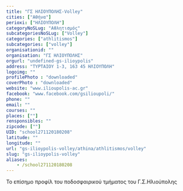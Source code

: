 ```yaml
---
title: "ΓΣ ΗΛΙΟΥΠΟΛΗΣ-Volley"
cities: ["Αθήνα"]
perioxi: ["ΗΛΙΟΥΠΟΛΗ"]
categoryNoSLug: "Αθλητισμός"
subcategoriesNoSLug: ["Volley"]
categories: ["athlitismos"]
subcategories: ["volley"]
organisationid: ""
organisation: "ΓΣ ΗΛΙΟΥΠΟΛΗΣ"
orgurl: "undefined-gs-ilioypolis"
address: "ΤΥΡΤΑΙΟΥ 1-3, 163 45 ΗΛΙΟΥΠΟΛΗ"
logoimg: ""
profilePhoto : "downloaded"
coverPhoto : "downloaded"
website: "www.ilioupolis-ac.gr"
facebook: "www.facebook.com/gsilioupoli/"
phone: ""
email: ""
courses: ""
places: [""]
rensponsibles: ""
zipcode: [""]
UID: "school271120180208"
latitude: ""
longitude: ""
url: "gs-ilioypolis-volley/athina/athlitismos/volley"
slug: "gs-ilioypolis-volley"
aliases:
    - /school271120180208
---
```



Το επίσημο προφίλ του ποδοσφαιρικού τμήματος του Γ.Σ.Ηλιούπολης

